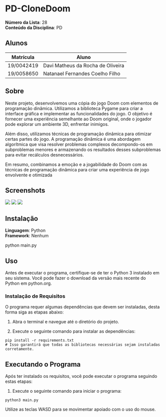 # PD-CloneDoom

**Número da Lista**: 28<br>
**Conteúdo da Disciplina**: PD<br>

## Alunos
|Matrícula | Aluno |
| -- | -- |
| 19/0042419  |  Davi Matheus da Rocha de Oliveira |
| 19/0058650  |  Natanael Fernandes Coelho Filho |

## Sobre 
Neste projeto, desenvolvemos uma cópia do jogo Doom com elementos de programação dinâmica. Utilizamos a biblioteca Pygame para criar a interface gráfica e implementar as funcionalidades do jogo. O objetivo é fornecer uma experiência semelhante ao Doom original, onde o jogador pode explorar um ambiente 3D, enfrentar inimigos.

Além disso, utilizamos técnicas de programação dinâmica para otimizar certas partes do jogo. A programação dinâmica é uma abordagem algorítmica que visa resolver problemas complexos decompondo-os em subproblemas menores e armazenando os resultados desses subproblemas para evitar recálculos desnecessários.

Em resumo, combinamos a emoção e a jogabilidade do Doom com as técnicas de programação dinâmica para criar uma experiência de jogo envolvente e otimizada

## Screenshots

![](screenshot/sc1.png)
![](screenshot/sc2.png)
![](screenshot/sc3.png)

## Instalação 
**Linguagem**: Python<br>
**Framework**: Nenhum<br>

python main.py

## Uso 


Antes de executar o programa, certifique-se de ter o Python 3 instalado em seu sistema. Você pode fazer o download da versão mais recente do Python em python.org.

### Instalação de Requisitos

O programa requer algumas dependências que devem ser instaladas, desta forma siga as etapas abaixo:

1. Abra o terminal e navegue até o diretório do projeto.

2. Execute o seguinte comando para instalar as dependências:

```shell
pip install -r requirements.txt
# Isso garantirá que todas as bibliotecas necessárias sejam instaladas corretamente.
```

## Executando o Programa

Após ter instalado os requisitos, você pode executar o programa seguindo estas etapas:

1. Execute o seguinte comando para iniciar o programa:

```shell
python3 main.py
```

Utilize as teclas WASD para se movimentar apoiado com o uso do mouse.





